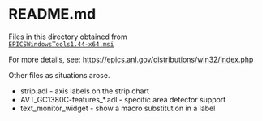 # README.md

Files in this directory obtained from  
[`EPICSWindowsTools1.44-x64.msi`](https://epics.anl.gov/download/distributions/EPICSWindowsTools1.44-x64.msi)

For more details, see: https://epics.anl.gov/distributions/win32/index.php

Other files as situations arose.

* strip.adl - axis labels on the strip chart
* AVT_GC1380C-features_*.adl - specific area detector support
* text_monitor_widget - show a macro substitution in a label
